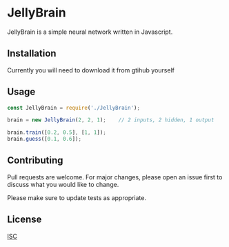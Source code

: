 # JellyBrain

JellyBrain is a simple neural network written in Javascript.

## Installation

Currently you will need to download it from gtihub yourself

## Usage

```javascript
const JellyBrain = require('./JellyBrain');

brain = new JellyBrain(2, 2, 1);    // 2 inputs, 2 hidden, 1 output

brain.train([0.2, 0.5], [1, 1]);
brain.guess([0.1, 0.6]);
```

## Contributing
Pull requests are welcome. For major changes, please open an issue first to discuss what you would like to change.

Please make sure to update tests as appropriate.

## License
[ISC](https://choosealicense.com/licenses/isc/)